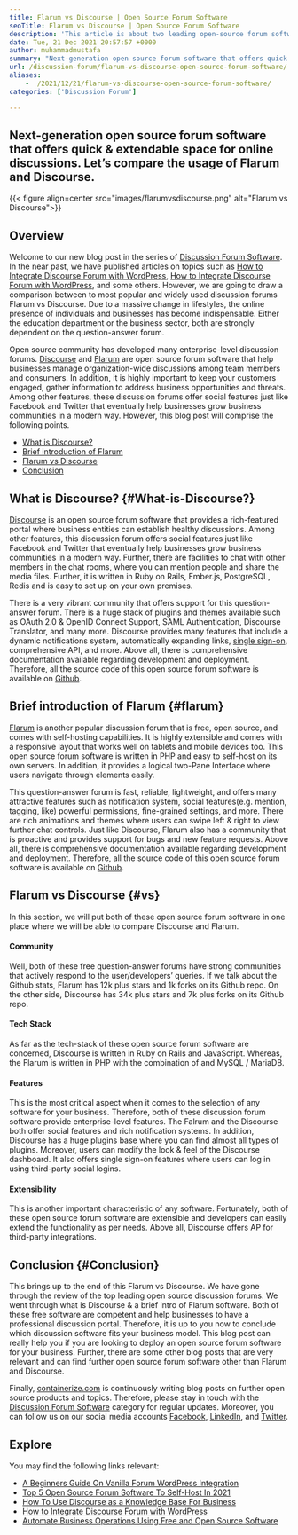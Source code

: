 ```yaml
---
title: Flarum vs Discourse | Open Source Forum Software
seoTitle: Flarum vs Discourse | Open Source Forum Software
description: 'This article is about two leading open-source forum software Flarum vs Discourse. Both software are self-hosted & offer modern forum features for discussion.'
date: Tue, 21 Dec 2021 20:57:57 +0000
author: muhammadmustafa
summary: "Next-generation open source forum software that offers quick &amp; extendable space for online discussions. Let's compare the usage of Flarum and Discourse."
url: /discussion-forum/flarum-vs-discourse-open-source-forum-software/
aliases: 
    -  /2021/12/21/flarum-vs-discourse-open-source-forum-software/
categories: ['Discussion Forum']

---
```

## Next-generation open source forum software that offers quick & extendable space for online discussions. Let’s compare the usage of Flarum and Discourse.

{{< figure align=center src="images/flarumvsdiscourse.png" alt="Flarum vs Discourse">}}  

## Overview

Welcome to our new blog post in the series of [Discussion Forum Software][1]. In the near past, we have published articles on topics such as [How to Integrate Discourse Forum with WordPress][2], [How to Integrate Discourse Forum with WordPress][2], and some others. However, we are going to draw a comparison between to most popular and widely used discussion forums Flarum vs Discourse. Due to a massive change in lifestyles, the online presence of individuals and businesses has become indispensable. Either the education department or the business sector, both are strongly dependent on the question-answer forum. 

Open source community has developed many enterprise-level discussion forums. [Discourse][3] and [Flarum][4] are open source forum software that help businesses manage organization-wide discussions among team members and consumers. In addition, it is highly important to keep your customers engaged, gather information to address business opportunities and threats. Among other features, these discussion forums offer social features just like Facebook and Twitter that eventually help businesses grow business communities in a modern way. However, this blog post will comprise the following points.

  * [What is Discourse?][5]
  * [Brief introduction of Flarum][6] 
  * [Flarum vs Discourse][7]
  * [Conclusion][8] 

## What is Discourse? {#What-is-Discourse?}

[Discourse][3] is an open source forum software that provides a rich-featured portal where business entities can establish healthy discussions. Among other features, this discussion forum offers social features just like Facebook and Twitter that eventually help businesses grow business communities in a modern way. Further, there are facilities to chat with other members in the chat rooms, where you can mention people and share the media files. Further, it is written in Ruby on Rails, Ember.js, PostgreSQL, Redis and is easy to set up on your own premises. 

There is a very vibrant community that offers support for this question-answer forum. There is a huge stack of plugins and themes available such as OAuth 2.0 & OpenID Connect Support, SAML Authentication, Discourse Translator, and many more. Discourse provides many features that include a dynamic notifications system, automatically expanding links, [single sign-on][9], comprehensive API, and more. Above all, there is comprehensive documentation available regarding development and deployment. Therefore, all the source code of this open source forum software is available on [Github][10].

## Brief introduction of Flarum {#flarum}

[Flarum][4] is another popular discussion forum that is free, open source, and comes with self-hosting capabilities. It is highly extensible and comes with a responsive layout that works well on tablets and mobile devices too. This open source forum software is written in PHP and easy to self-host on its own servers. In addition, it provides a logical two-Pane Interface where users navigate through elements easily. 

This question-answer forum is fast, reliable, lightweight, and offers many attractive features such as notification system, social features(e.g. mention, tagging, like) powerful permissions, fine-grained settings, and more. There are rich animations and themes where users can swipe left & right to view further chat controls. Just like Discourse, Flarum also has a community that is proactive and provides support for bugs and new feature requests. Above all, there is comprehensive documentation available regarding development and deployment. Therefore, all the source code of this open source forum software is available on [Github][10].

## Flarum vs Discourse {#vs}

In this section, we will put both of these open source forum software in one place where we will be able to compare Discourse and Flarum.

#### Community

Well, both of these free question-answer forums have strong communities that actively respond to the user/developers’ queries. If we talk about the Github stats, Flarum has 12k plus stars and 1k forks on its Github repo. On the other side, Discourse has 34k plus stars and 7k plus forks on its Github repo. 

#### Tech Stack 

As far as the tech-stack of these open source forum software are concerned, Discourse is written in Ruby on Rails and JavaScript. Whereas, the Flarum is written in PHP with the combination of and MySQL / MariaDB.

#### **Features**

This is the most critical aspect when it comes to the selection of any software for your business. Therefore, both of these discussion forum software provide enterprise-level features. The Falrum and the Discourse both offer social features and rich notification systems. In addition, Discourse has a huge plugins base where you can find almost all types of plugins. Moreover, users can modify the look & feel of the Discourse dashboard. It also offers single sign-on features where users can log in using third-party social logins. 

#### Extensibility

This is another important characteristic of any software. Fortunately, both of these open source forum software are extensible and developers can easily extend the functionality as per needs. Above all, Discourse offers AP for third-party integrations.

## Conclusion {#Conclusion}

This brings up to the end of this Flarum vs Discourse. We have gone through the review of the top leading open source discussion forums. We went through what is Discourse & a brief intro of Flarum software. Both of these free software are competent and help businesses to have a professional discussion portal. Therefore, it is up to you now to conclude which discussion software fits your business model. This blog post can really help you if you are looking to deploy an open source forum software for your business. Further, there are some other blog posts that are very relevant and can find further open source forum software other than Flarum and Discourse. 

Finally, [containerize.com][11] is continuously writing blog posts on further open source products and topics. Therefore, please stay in touch with the [][12][Discussion Forum Software][1] category for regular updates. Moreover, you can follow us on our social media accounts [Facebook][13], [LinkedIn][14], and [Twitter][15].

## Explore

You may find the following links relevant:

  * [A Beginners Guide On Vanilla Forum WordPress Integration][16]
  * [Top 5 Open Source Forum Software To Self-Host In 2021][17]
  * [How To Use Discourse as a Knowledge Base For Business][18]
  * [How to Integrate Discourse Forum with WordPress][2]
  * [Automate Business Operations Using Free and Open Source Software][19]

 [1]: https://products.containerize.com/discussion-forum/
 [2]: https://blog.containerize.com/2020/10/14/how-to-integrate-discourse-forum-with-wordpress/
 [3]: https://products.containerize.com/discussion-forum/discourse/
 [4]: https://products.containerize.com/discussion-forum/flarum/
 [5]: #What-is-Discourse?
 [6]: #flarum
 [7]: #vs
 [8]: #Conclusion
 [9]: https://products.containerize.com/single-sign-on/
 [10]: https://github.com/discourse/discourse
 [11]: https://www.containerize.com/
 [12]: https://products.containerize.com/video-editing-software
 [13]: https://web.facebook.com/containerize
 [14]: https://www.linkedin.com/company/containerize/
 [15]: https://twitter.com/containerize_co
 [16]: https://blog.containerize.com/2021/01/13/a-beginners-guide-on-vanilla-forum-wordpress-integration/
 [17]: https://blog.containerize.com/2021/04/09/top-5-free-open-source-discussion-forum-software-in-2021/
 [18]: https://blog.containerize.com/2020/11/06/how-to-use-discourse-as-a-knowledge-base/
 [19]: https://blog.containerize.com/2020/08/27/automate-business-operations-using-open-source-software/